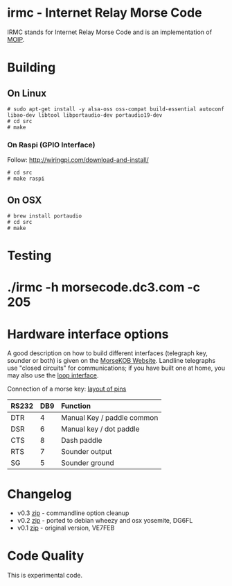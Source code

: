 irmc - Internet Relay Morse Code
================================
IRMC stands for Internet Relay Morse Code and is an implementation of [MOIP](http://8ch9azbsfifz.github.io/moip/).

# Building 
## On Linux
    # sudo apt-get install -y alsa-oss oss-compat build-essential autoconf libao-dev libtool libportaudio-dev portaudio19-dev
    # cd src
    # make 

### On Raspi (GPIO Interface)
Follow: http://wiringpi.com/download-and-install/

    # cd src
    # make raspi

## On OSX
    # brew install portaudio
    # cd src
    # make

# Testing
   # ./irmc  -h morsecode.dc3.com -c 205

# Hardware interface options
A good description on how to build different interfaces (telegraph key, sounder or both) 
is given on the [MorseKOB Website](http://kob.sdf.org/morsekob/interface.htm). 
Landline telegraphs use "closed circuits" for communications; if you have built one at home, 
you may also use the [loop interface](http://kob.sdf.org/morsekob/docs/loopinterface.pdf).

Connection of a morse key:
[layout of pins](http://techpubs.sgi.com/library/dynaweb_docs/0650/SGI_Admin/books/MUX_IG/sgi_html/figures/4-2.serial.port.con.gif)

|  RS232    | DB9    | Function |   
| :-------- |:-------| :------  | 
|  DTR      | 4      | Manual Key / paddle common|
|  DSR      | 6      | Manual key / dot paddle|
|  CTS      | 8      | Dash paddle|
|  RTS      | 7      | Sounder output|
|  SG       | 5      | Sounder ground|


# Changelog
* v0.3 [zip](https://github.com/8cH9azbsFifZ/irmc/archive/v0.3.zip) - commandline option cleanup
* v0.2 [zip](https://github.com/8cH9azbsFifZ/irmc/archive/v0.2.zip) - ported to debian wheezy and osx yosemite, DG6FL
* v0.1 [zip](https://github.com/8cH9azbsFifZ/irmc/archive/v0.1.zip) - original version, VE7FEB

Code Quality
============
This is experimental code.
